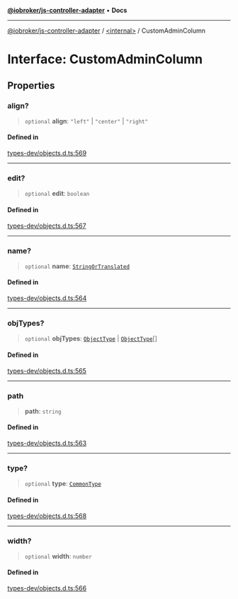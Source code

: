 [**@iobroker/js-controller-adapter**](../../README.md) • **Docs**

***

[@iobroker/js-controller-adapter](../../globals.md) / [\<internal\>](../README.md) / CustomAdminColumn

# Interface: CustomAdminColumn

## Properties

### align?

> `optional` **align**: `"left"` \| `"center"` \| `"right"`

#### Defined in

[types-dev/objects.d.ts:569](https://github.com/ioBroker/ioBroker.js-controller/blob/dae94f706cc75e41fc7f1fe6bb283f8c8f9ede06/packages/types-dev/objects.d.ts#L569)

***

### edit?

> `optional` **edit**: `boolean`

#### Defined in

[types-dev/objects.d.ts:567](https://github.com/ioBroker/ioBroker.js-controller/blob/dae94f706cc75e41fc7f1fe6bb283f8c8f9ede06/packages/types-dev/objects.d.ts#L567)

***

### name?

> `optional` **name**: [`StringOrTranslated`](../type-aliases/StringOrTranslated.md)

#### Defined in

[types-dev/objects.d.ts:564](https://github.com/ioBroker/ioBroker.js-controller/blob/dae94f706cc75e41fc7f1fe6bb283f8c8f9ede06/packages/types-dev/objects.d.ts#L564)

***

### objTypes?

> `optional` **objTypes**: [`ObjectType`](../type-aliases/ObjectType.md) \| [`ObjectType`](../type-aliases/ObjectType.md)[]

#### Defined in

[types-dev/objects.d.ts:565](https://github.com/ioBroker/ioBroker.js-controller/blob/dae94f706cc75e41fc7f1fe6bb283f8c8f9ede06/packages/types-dev/objects.d.ts#L565)

***

### path

> **path**: `string`

#### Defined in

[types-dev/objects.d.ts:563](https://github.com/ioBroker/ioBroker.js-controller/blob/dae94f706cc75e41fc7f1fe6bb283f8c8f9ede06/packages/types-dev/objects.d.ts#L563)

***

### type?

> `optional` **type**: [`CommonType`](../type-aliases/CommonType.md)

#### Defined in

[types-dev/objects.d.ts:568](https://github.com/ioBroker/ioBroker.js-controller/blob/dae94f706cc75e41fc7f1fe6bb283f8c8f9ede06/packages/types-dev/objects.d.ts#L568)

***

### width?

> `optional` **width**: `number`

#### Defined in

[types-dev/objects.d.ts:566](https://github.com/ioBroker/ioBroker.js-controller/blob/dae94f706cc75e41fc7f1fe6bb283f8c8f9ede06/packages/types-dev/objects.d.ts#L566)
